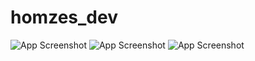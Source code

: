 # homzes_dev
 
![App Screenshot](assets/images/1.png)
![App Screenshot](assets/images/2.png)
![App Screenshot](assets/images/3.png)

